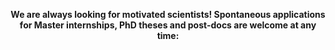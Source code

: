 <p align="center"> 
<b> 
We are always looking for motivated scientists! Spontaneous applications for Master internships, PhD theses and post-docs are welcome at any time:<br />
</b>
<div class="social">
<div class="contact-icons">
<a href="mailto:{{ site.email | encode_email }}" title="email"><i class="fa-solid fa-envelope"></i></a>
</div>
</div>

</p>
